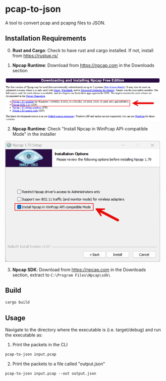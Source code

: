 # pcap-to-json

A tool to convert pcap and pcapng files to JSON.

## Installation Requirements

0. **Rust and Cargo**: Check to have rust and cargo installed. If not, install from https://rustup.rs/

1. **Npcap Runtime**: Download from https://npcap.com in the Downloads section
<img src="./docs/npcap_downloads_section.png" alt="npcap_downloads_section" width="500"/>

2. **Npcap Runtime**: Check "Install Npcap in WinPcap API-compatible Mode" in the installer
<img src="./docs/npcap_installation_settings.png" alt="npcap_installation_settings" width="500"/>

3. **Npcap SDK**: Download from https://npcap.com in the Downloads section, extract to `C:\Program Files\Npcap\sdk\`

## Build
```bash
cargo build
```

## Usage

Navigate to the directory where the executable is (i.e. target/debug) and run the executable as:

1. Print the packets in the CLI
```bash
pcap-to-json input.pcap
```

2. Print the packets to a file called "output.json"
```
pcap-to-json input.pcap --out output.json
```
